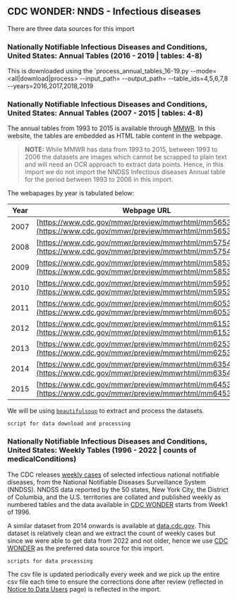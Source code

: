 ## CDC WONDER: NNDS - Infectious diseases

There are three data sources for this import

### Nationally Notifiable Infectious Diseases and Conditions, United States: Annual Tables (2016 - 2019 | tables: 4-8)
This is downloaded using the `process_annual_tables_16-19.py --mode=<all|download|process> --input_path=<path> --output_path=<path> --table_ids=4,5,6,7,8 --years=2016,2017,2018,2019

### Nationally Notifiable Infectious Diseases and Conditions, United States: Annual Tables (2007 - 2015 | tables: 4-8)
The annual tables from 1993 to 2015 is available through [MMWR](https://www.cdc.gov/mmwr/mmwr_nd/index.html). In this website, the tables are embedded as HTML table content in the webpage.

> **NOTE:** While MMWR has data from 1993 to 2015, between 1993 to 2006 the datasets are images which cannot be scrapped to plain text and will need an OCR approach to extract data points. Hence, in this import we do not import the NNDSS Infectious diseases Annual table for the period between 1993 to 2006 in this import.

The webapages by year is tabulated below:

|Year|Webpage URL|
|----|-----------|
|2007|[https://www.cdc.gov/mmwr/preview/mmwrhtml/mm5653a1.htm](https://www.cdc.gov/mmwr/preview/mmwrhtml/mm5653a1.htm)|
|2008|[https://www.cdc.gov/mmwr/preview/mmwrhtml/mm5754a1.htm](https://www.cdc.gov/mmwr/preview/mmwrhtml/mm5754a1.htm)|
|2009|[https://www.cdc.gov/mmwr/preview/mmwrhtml/mm5853a1.htm](https://www.cdc.gov/mmwr/preview/mmwrhtml/mm5853a1.htm)|
|2010|[https://www.cdc.gov/mmwr/preview/mmwrhtml/mm5953a1.htm](https://www.cdc.gov/mmwr/preview/mmwrhtml/mm5953a1.htm)|
|2011|[https://www.cdc.gov/mmwr/preview/mmwrhtml/mm6053a1.htm](https://www.cdc.gov/mmwr/preview/mmwrhtml/mm6053a1.htm)|
|2012|[https://www.cdc.gov/mmwr/preview/mmwrhtml/mm6153a1.htm](https://www.cdc.gov/mmwr/preview/mmwrhtml/mm6153a1.htm)|
|2013|[https://www.cdc.gov/mmwr/preview/mmwrhtml/mm6253a1.htm](https://www.cdc.gov/mmwr/preview/mmwrhtml/mm6253a1.htm)|
|2014|[https://www.cdc.gov/mmwr/preview/mmwrhtml/mm6354a1.htm](https://www.cdc.gov/mmwr/preview/mmwrhtml/mm6354a1.htm)|
|2015|[https://www.cdc.gov/mmwr/preview/mmwrhtml/mm6453a1.htm](https://www.cdc.gov/mmwr/preview/mmwrhtml/mm6453a1.htm)|

We will be using [`beautifulsoup`](https://www.crummy.com/software/BeautifulSoup/bs4/doc/) to extract and process the datasets.

```
script for data download and processing
```

### Nationally Notifiable Infectious Diseases and Conditions, United States: Weekly Tables (1996 - 2022 | counts of medicalConditions)
The CDC releases [weekly cases](https://wonder.cdc.gov/nndss/nndss_weekly_tables_menu.asp) of selected infectious national notifiable diseases, from the National Notifiable Diseases Surveillance System (NNDSS). NNDSS data reported by the 50 states, New York City, the District of Columbia, and the U.S. territories are collated and published weekly as numbered tables and the data available in [CDC WONDER](https://wonder.cdc.gov/nndss/nndss_weekly_tables_menu.asp) starts from Week1 of 1996.

A similar dataset from 2014 onwards is available at [data.cdc.gov](https://data.cdc.gov/NNDSS/NNDSS-Weekly-Data/x9gk-5huc). This dataset is relatively clean and we extract the count of weekly cases but since we were able to get data from 2022 and not older, hence we use [CDC WONDER](https://wonder.cdc.gov/nndss/nndss_weekly_tables_menu.asp) as the preferred data source for this import.


```
scripts for data processing
```
The csv file is updated periodically every week and we pick up the entire csv file each time to ensure the corrections done after review (reflected in [Notice to Data Users](https://wonder.cdc.gov/nndss/NTR.html) page) is reflected in the import.

